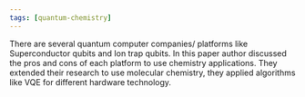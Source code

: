 ```yaml
---
tags: [quantum-chemistry]
---
```

There are several quantum computer companies/ platforms like Superconductor qubits and Ion trap qubits.
In this paper author discussed the pros and cons of each platform to use chemistry applications.
They extended their research to use molecular chemistry, they applied algorithms like VQE for different hardware technology.
